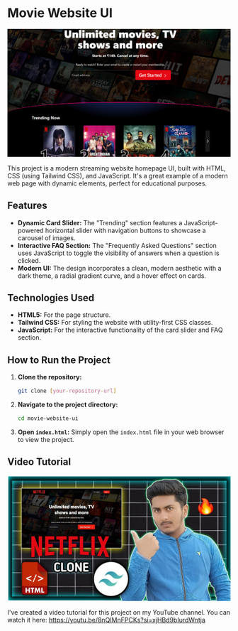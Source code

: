 # Movie Website UI

![Movie Website UI](img/demo.png)

This project is a modern streaming website homepage UI, built with HTML, CSS (using Tailwind CSS), and JavaScript. It's a great example of a modern web page with dynamic elements, perfect for educational purposes.

## Features

- **Dynamic Card Slider:** The "Trending" section features a JavaScript-powered horizontal slider with navigation buttons to showcase a carousel of images.
- **Interactive FAQ Section:** The "Frequently Asked Questions" section uses JavaScript to toggle the visibility of answers when a question is clicked.
- **Modern UI:** The design incorporates a clean, modern aesthetic with a dark theme, a radial gradient curve, and a hover effect on cards.

## Technologies Used

- **HTML5:** For the page structure.
- **Tailwind CSS:** For styling the website with utility-first CSS classes.
- **JavaScript:** For the interactive functionality of the card slider and FAQ section.

## How to Run the Project

1.  **Clone the repository:**
    ```bash
    git clone [your-repository-url]
    ```
2.  **Navigate to the project directory:**
    ```bash
    cd movie-website-ui
    ```
3.  **Open `index.html`:** Simply open the `index.html` file in your web browser to view the project.

## Video Tutorial

![Movie Website Tutorial](img/thumbnail.jpg)

I've created a video tutorial for this project on my YouTube channel. You can watch it here: https://youtu.be/8nQIMnFPCKs?si=xjHBd9bIurdWntja